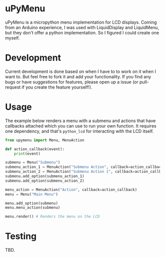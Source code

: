 # uPyMenu

uPyMenu is a micropython menu implementation for LCD displays. Coming from an Arduino experience, I was used with LiquidDisplay and LiquidMenu, but they don't offer a python implementation. So I figured I could create one myself.

# Development

Current development is done based on when I have to to work on it when I want to. But feel free to fork it and add your functionality. If you find any bugs or have suggestions for features, please open up a issue (or pull-request if you create the feature yourself!).

# Usage

The example below renders a menu with a submenu and actions that have callbacks attached which you can use to run your own function. It requires one dependency, and that's `python_lcd` for interacting with the LCD itself.

```python
from upymenu import Menu, MenuAction

def action_callback(event):
    print(event)

submenu = Menu("Submenu")
submenu_action_1 = MenuAction("Submenu Action", callback=action_callback)
submenu_action_2 = MenuAction("Submenu Action 1", callback=action_callback)
submenu.add_option(submenu_action_1)
submenu.add_option(submenu_action_2)

menu_action = MenuAction("Action", callback=action_callback)
menu = Menu("Main Menu")

menu.add_option(submenu)
menu.menu_action(submenu)

menu.render() # Renders the menu on the LCD
```

# Testing

TBD.